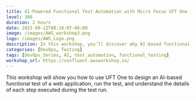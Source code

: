 ```yaml
---
title: AI-Powered Functional Test Automation with Micro Focus UFT One
level: 300
duration: 2 hours
date: 2021-09-12T08:10:07-08:00
image: /images/AWS_workshop3.png
logo: /images/AWS_Logo.png
description: In this workshop, you’ll discover why AI-based functional testing is an essential DevOps practice that builds quality into your application delivery pipeline, helping you to reduce test creation time, boost test coverage, increase resilience of testing assets, and cut down on test maintenance efforts. We’ll guide you through the process of designing an AI-based GUI test in UFT One by recording a flow through a web-based application under test, running the test in a browser, and inspecting the results of the test run and the details of each step in the test.
categories: [DevOps, Testing]
tags: [DevOps_Series, AI, test_automation, functional_testing]
workshop_url: https://confluent.awsworkshop.io/ 
---
```


This workshop will show you how to use UFT One to design an AI-based functional test of a web application, run the test, and understand the details of each step executed during the test run.